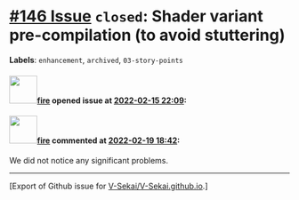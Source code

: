 # [\#146 Issue](https://github.com/V-Sekai/V-Sekai.github.io/issues/146) `closed`: Shader variant pre-compilation (to avoid stuttering)
**Labels**: `enhancement`, `archived`, `03-story-points`


#### <img src="https://avatars.githubusercontent.com/u/32321?u=c2e06a3d2b49a467aa907e54aa259516440267cc&v=4" width="50">[fire](https://github.com/fire) opened issue at [2022-02-15 22:09](https://github.com/V-Sekai/V-Sekai.github.io/issues/146):



#### <img src="https://avatars.githubusercontent.com/u/32321?u=c2e06a3d2b49a467aa907e54aa259516440267cc&v=4" width="50">[fire](https://github.com/fire) commented at [2022-02-19 18:42](https://github.com/V-Sekai/V-Sekai.github.io/issues/146#issuecomment-1046080659):

We did not notice any significant problems.


-------------------------------------------------------------------------------



[Export of Github issue for [V-Sekai/V-Sekai.github.io](https://github.com/V-Sekai/V-Sekai.github.io).]
